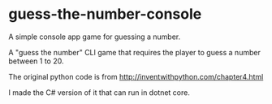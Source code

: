 # guess-the-number-console
A simple console app game for guessing a number.

A "guess the number" CLI game that requires the player to guess a number between 1 to 20. 

The original python code is from http://inventwithpython.com/chapter4.html

I made the C# version of it that can run in dotnet core.